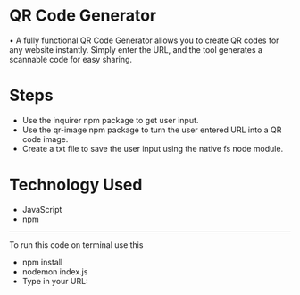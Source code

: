 # QR Code Generator
• A fully functional QR Code Generator allows you to create QR codes for any website instantly.
Simply enter the URL, and the tool generates a scannable code for easy sharing.

# Steps  
- Use the inquirer npm package to get user input.
-  Use the qr-image npm package to turn the user entered URL into a QR code image.
-   Create a txt file to save the user input using the native fs node module.

# Technology Used
- JavaScript
- npm
  
---
To run this code on terminal use this
- npm install
- nodemon index.js
- Type in your URL: 
